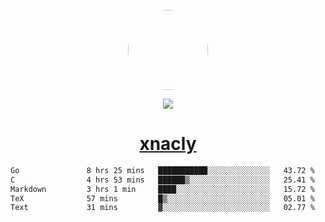 <p align="center">
  <img style="border-radius: 100px" width="128" height="128" src="https://avatars.githubusercontent.com/u/47723417?v=4"/>
</p>
<p align="center">
  <img src="https://komarev.com/ghpvc/?username=xnacly&&style=flat-square"/>
</p>

<h1 align="center"><a href="https://xnacly.me"> xnacly</a> </h1>

<!--START_SECTION:waka-->

```txt
Go               8 hrs 25 mins   ███████████░░░░░░░░░░░░░░   43.72 %
C                4 hrs 53 mins   ██████▒░░░░░░░░░░░░░░░░░░   25.41 %
Markdown         3 hrs 1 min     ████░░░░░░░░░░░░░░░░░░░░░   15.72 %
TeX              57 mins         █▒░░░░░░░░░░░░░░░░░░░░░░░   05.01 %
Text             31 mins         ▓░░░░░░░░░░░░░░░░░░░░░░░░   02.77 %
```

<!--END_SECTION:waka-->
